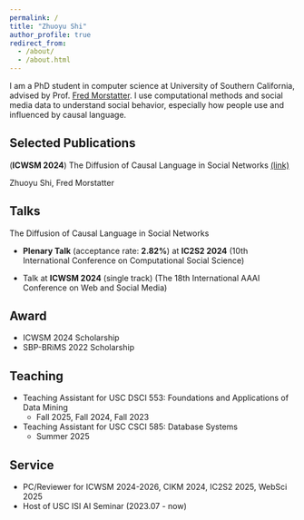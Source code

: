 ```yaml
---
permalink: /
title: "Zhuoyu Shi"
author_profile: true
redirect_from: 
  - /about/
  - /about.html
---
```


I am a PhD student in computer science at University of Southern California, advised by Prof. [Fred Morstatter](https://scholar.google.com/citations?user=u-8h3HcAAAAJ&hl=en). I use computational methods and social media data to understand social behavior, especially how people use and influenced by causal language. 


## Selected Publications
(**ICWSM 2024**) The Diffusion of Causal Language in Social Networks [(link)](https://ojs.aaai.org/index.php/ICWSM/article/view/31399)

Zhuoyu Shi, Fred Morstatter

<!-- <i class="fa-regular fa-bookmark"></i> The 18th International AAAI Conference on Web and Social Media -->

## Talks
The Diffusion of Causal Language in Social Networks
- **<i style="color:#FF8C00" class="fa-solid fa-award"></i> Plenary Talk** (acceptance rate: **2.82%**) at **IC2S2 2024** (10th International Conference on Computational Social Science)
<!-- <span style="float:right;">2024.07, Philadelphia, USA</span> -->
- Talk at **ICWSM 2024** (single track) (The 18th International AAAI Conference on Web and Social Media) 
<!-- <span style="float:right;">2024.06, Buffalo, USA</span> -->


## Award
* ICWSM 2024 Scholarship 
* SBP-BRiMS 2022 Scholarship


## Teaching
* Teaching Assistant for USC DSCI 553: Foundations and Applications of Data Mining
  * Fall 2025, Fall 2024, Fall 2023
* Teaching Assistant for USC CSCI 585: Database Systems
  * Summer 2025



## Service
* PC/Reviewer for ICWSM 2024-2026, CIKM 2024, IC2S2 2025, WebSci 2025
* Host of USC ISI AI Seminar (2023.07 - now)

